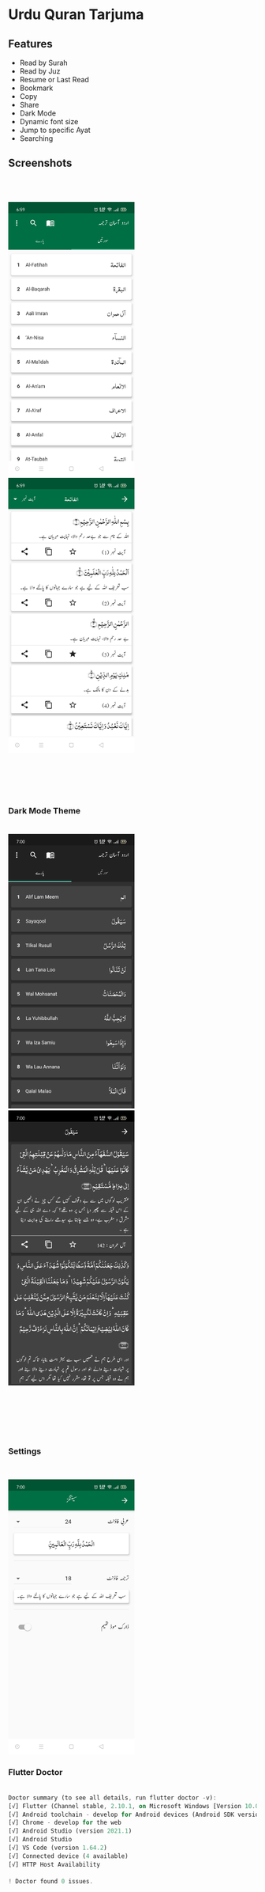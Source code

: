 # Urdu Quran Tarjuma


<h2> Features </h2>
<ul>
  <li>Read by Surah</li>
  <li>Read by Juz</li>
  <li>Resume or Last Read</li>
  <li>Bookmark</li>
  <li>Copy</li>
  <li>Share</li>
  <li>Dark Mode</li>
  <li>Dynamic font size</li>
  <li>Jump to specific Ayat</li>
  <li>Searching</li>
</ul>

<h2>Screenshots</h2>

</br>
</br>
<p align="left">
  <img src="screenshots/screen1.jpg" alt="Surah" width="256">
  <img src="screenshots/screen2.jpg" width="256">
</p>

</br>
</br>
</br>
</br>

<h3> Dark Mode Theme </3>
</br>
</br>
<p align="left">
  <img src="screenshots/screen5.jpg" width="256">
  <img src="screenshots/screen4.jpg" width="256">
</p>

</br>
</br>
</br>
</br>

<h3> Settings </h3>
</br>
<p align="left">
  <img src="screenshots/screen3.jpg" width="256">
</p>


### Flutter Doctor
``` dart

Doctor summary (to see all details, run flutter doctor -v):
[√] Flutter (Channel stable, 2.10.1, on Microsoft Windows [Version 10.0.19044.1526], locale en-PK)
[√] Android toolchain - develop for Android devices (Android SDK version 32.1.0-rc1)
[√] Chrome - develop for the web
[√] Android Studio (version 2021.1)
[√] Android Studio
[√] VS Code (version 1.64.2)
[√] Connected device (4 available)
[√] HTTP Host Availability

! Doctor found 0 issues.
```
